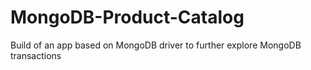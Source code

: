 # MongoDB-Product-Catalog
Build of an app based on MongoDB driver to further explore MongoDB transactions
